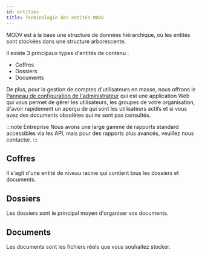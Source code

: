 ```yaml
---
id: entities
title: Terminologie des entités MODV
---
```


MODV est à la base une structure de données hiérarchique, où les entités sont stockées dans une structure arborescente.

Il existe 3 principaux types d'entités de contenu :

- Coffres
- Dossiers
- Documents

De plus, pour la gestion de comptes d'utilisateurs en masse, nous offrons le [Panneau de configuration de l'administrateur](https://admin.modv.io) qui est une application Web qui vous permet de gérer les utilisateurs, les groupes de votre organisation, d'avoir rapidement un aperçu de qui sont les utilisateurs actifs et si vous avez des documents obsolètes qui ne sont pas consultés.

:::note Entreprise
Nous avons une large gamme de rapports standard accessibles via les API, mais pour des rapports plus avancés, veuillez nous contacter.
:::

## Coffres

Il s'agit d'une entité de niveau racine qui contient tous les dossiers et documents.

## Dossiers

Les dossiers sont le principal moyen d'organiser vos documents.

## Documents

Les documents sont les fichiers réels que vous souhaitez stocker.
